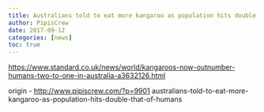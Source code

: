 ```yaml
---
title: Australians told to eat more kangaroo as population hits double that of humans
author: PipisCrew
date: 2017-09-12
categories: [news]
toc: true
---
```


https://www.standard.co.uk/news/world/kangaroos-now-outnumber-humans-two-to-one-in-australia-a3632126.html

origin - http://www.pipiscrew.com/?p=9901 australians-told-to-eat-more-kangaroo-as-population-hits-double-that-of-humans